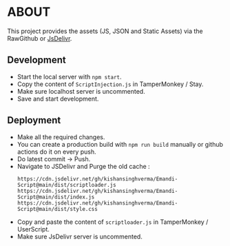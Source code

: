 # ABOUT
This project provides the assets (JS, JSON and Static Assets) via the RawGithub or [JsDelivr](https://www.jsdelivr.com/github).

## Development
- Start the local server with `npm start`.
- Copy the content of `ScriptInjection.js` in TamperMonkey / Stay.
- Make sure localhost server is uncommented.
- Save and start development.

## Deployment
- Make all the required changes.
- You can create a production build with `npm run build` manually or github actions do it on every push.
- Do latest commit -> Push.
- Navigate to JSDelivr and Purge the old cache :
    ```
    https://cdn.jsdelivr.net/gh/kishansinghverma/Emandi-Script@main/dist/scriptloader.js
    https://cdn.jsdelivr.net/gh/kishansinghverma/Emandi-Script@main/dist/index.js
    https://cdn.jsdelivr.net/gh/kishansinghverma/Emandi-Script@main/dist/style.css
    ```
- Copy and paste the content of `scriptloader.js` in TamperMonkey / UserScript.
- Make sure JsDelivr server is uncommented.